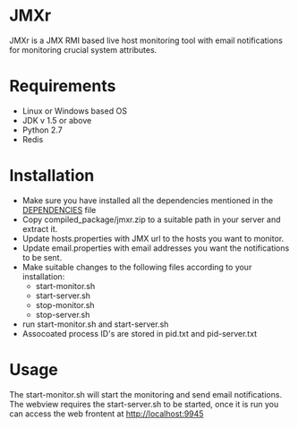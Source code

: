 JMXr
====

JMXr is a JMX RMI based live host monitoring tool with email notifications for monitoring crucial system attributes.

Requirements
============
* Linux or Windows based OS
* JDK v 1.5 or above
* Python 2.7 
* Redis 

Installation
============
* Make sure you have installed all the dependencies mentioned in the [DEPENDENCIES](https://github.com/tejzp/JMXr/blob/master/DEPENDENCIES) file
* Copy compiled_package/jmxr.zip to a suitable path in your server and extract it.
* Update hosts.properties with JMX url to the hosts you want to monitor.
* Update email.properties with email addresses you want the notifications to be sent.
* Make suitable changes to the following files according to your installation:
  * start-monitor.sh
  * start-server.sh
  * stop-monitor.sh
  * stop-server.sh
* run start-monitor.sh and start-server.sh
* Assocoated process ID's are stored in pid.txt and pid-server.txt

Usage
=====
The start-monitor.sh will start the monitoring and send email notifications. The webview requires the start-server.sh to be started, once it is run you can access the web frontent at [http://localhost:9945](http://localhost:9945)
